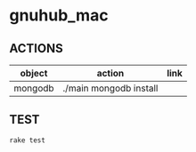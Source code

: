 gnuhub_mac
=================

ACTIONS
---------------

| object     | action                   | link |
| ---------- | ------------------------ | ---- |
| mongodb    | ./main mongodb install   |      |

TEST
---------------

```
rake test
```